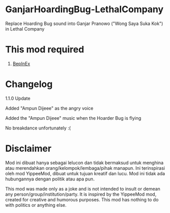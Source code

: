 # GanjarHoardingBug-LethalCompany
Replace Hoarding Bug sound into Ganjar Pranowo ("Wong Saya Suka Kok") in Lethal Company

# This mod required
1. [BepInEx](https://github.com/BepInEx/BepInEx)

# Changelog
1.1.0
Update  
  

Added "Ampun Dijeee" as the angry voice

Added the "Ampun Dijeee" music when the Hoarder Bug is flying 

No breakdance unfortunately :(


# Disclaimer
Mod ini dibuat hanya sebagai lelucon dan tidak bermaksud untuk menghina atau merendahkan orang/kelompok/lembaga/pihak manapun. Ini terinspirasi oleh mod YippeeMod, dibuat untuk tujuan kreatif dan lucu. Mod ini tidak ada hubungannya dengan politik atau apa pun.

This mod was made only as a joke and is not intended to insult or demean any person/group/institution/party. It is inspired by the YippeeMod mod, created for creative and humorous purposes. This mod has nothing to do with politics or anything else.
